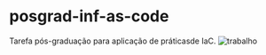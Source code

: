 # posgrad-inf-as-code
Tarefa pós-graduação para aplicação de práticasde IaC.
![trabalho](https://user-images.githubusercontent.com/80229794/202351584-c5b8e045-8005-4e02-9e81-67b688ec57ff.png)
